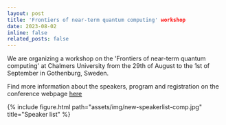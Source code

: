 ```yaml
---
layout: post
title: 'Frontiers of near-term quantum computing' workshop
date: 2023-08-02 
inline: false
related_posts: false
---
```


We are organizing a workshop on the 'Frontiers of near-term quantum computing' at Chalmers University from the 29th of August to the 1st of September in Gothenburg, Sweden. <br>

Find more information about the speakers, program and registration on the conference webpage 
<a href="https://www.chalmers.se/en/conference/frontiers-of-near-term-quantum-computing/">here</a>

{% include figure.html path="assets/img/new-speakerlist-comp.jpg" title="Speaker list" %} 
